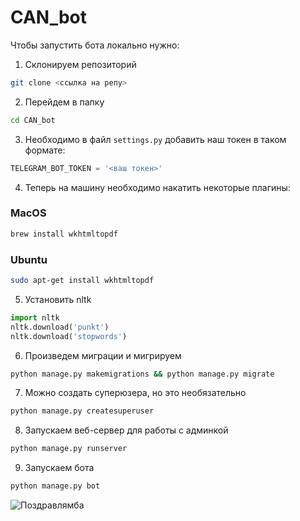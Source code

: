# CAN_bot
Чтобы запустить бота локально нужно:


1) Склонируем репозиторий
```bash
git clone <ссылка на репу> 	
```

2) Перейдем в папку
```bash
cd CAN_bot
```

3) Необходимо в файл `settings.py` добавить наш токен в таком формате:<br>
```python
TELEGRAM_BOT_TOKEN = '<ваш токен>'
```

4) Теперь на машину необходимо накатить некоторые плагины:<br>
### MacOS
```bash
brew install wkhtmltopdf
```
### Ubuntu
```bash
sudo apt-get install wkhtmltopdf
```

5) Установить nltk 
```python
import nltk
nltk.download('punkt')
nltk.download('stopwords')
```

6) Произведем миграции и мигрируем 
```bash
python manage.py makemigrations && python manage.py migrate
```

7) Можно создать суперюзера, но это необязательно 
```bash
python manage.py createsuperuser
```

8) Запускаем веб-сервер для работы с админкой
```bash
python manage.py runserver
```

9) Запускаем бота
```bash
python manage.py bot
```

![Поздравлямба](https://media.giphy.com/media/2WDKW6TCEqnJe/giphy.gif)

